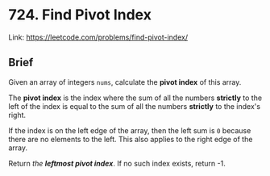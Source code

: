 # 724. Find Pivot Index

Link: https://leetcode.com/problems/find-pivot-index/

## Brief

Given an array of integers `nums`, calculate the **pivot index** of this array.

The **pivot index** is the index where the sum of all the numbers **strictly** to the left of the index is equal to the sum of all the numbers **strictly** to the index's right.

If the index is on the left edge of the array, then the left sum is `0` because there are no elements to the left. This also applies to the right edge of the array.

Return *the **_leftmost pivot index_***. If no such index exists, return -1.